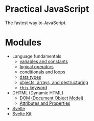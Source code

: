 # Practical JavaScript

The fastest way to JavaScript.

# Modules

- Language fundamentals
  - [variables and constants](/const-let-var)
  - [logical operators](/logical-operators)
  - [conditionals and loops](/conditionals-and-loops)
  - [data types](/data-types)
  - [objects, arrays, and destructuring](/objects-arrays)
  - [`this` keyword](/this)
- DHTML (Dynamic HTML)
  - [DOM (Document Object Model)](/document-object-model)
  - [Attributes and Properties](/dom-props-attrs)
- [Svelte](/svelte)
- [Svelte Kit](/svelte-kit)